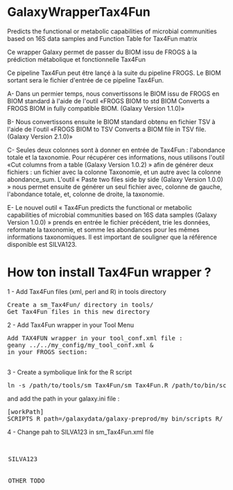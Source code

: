 # GalaxyWrapperTax4Fun
Predicts the functional or metabolic capabilities of microbial communities based on 16S data samples and Function Table for Tax4Fun matrix 

Ce wrapper Galaxy permet de passer du BIOM issu de FROGS à la prédiction métabolique et fonctionnelle Tax4Fun

Ce pipeline Tax4Fun peut être lançé à la suite du pipeline FROGS. Le BIOM sortant sera le fichier d'entrée de ce pipeline Tax4Fun.

A- Dans un permier temps, nous convertissons le BIOM issu de FROGS en BIOM standard à l'aide de l'outil «FROGS BIOM to std BIOM
  Converts a FROGS BIOM in fully compatible BIOM. (Galaxy Version 1.1.0)»
  
B- Nous convertissons ensuite le BIOM standard obtenu en fichier TSV à l'aide de l'outil «FROGS BIOM to TSV Converts a BIOM file in TSV file. (Galaxy Version 2.1.0)»

C-  Seules deux colonnes sont à donner en entrée de Tax4Fun : l'abondance totale et la taxonomie. Pour récupérer ces informations, nous utilisons l'outil «Cut columns from a table (Galaxy Version 1.0.2) » afin de générer deux fichiers : un fichier avec la colonne Taxonomie, et un autre avec la colonne   abondance_sum.   L'outil   « Paste two   files   side   by   side   (Galaxy   Version   1.0.0) »   nous permet ensuite de générer un seul fichier avec, colonne de gauche, l'abondance totale, et, colonne de droite, la taxonomie.
  
E- Le   nouvel   outil   « Tax4Fun predicts   the   functional   or   metabolic   capabilities   of   microbial communities   based   on   16S   data   samples   (Galaxy   Version   1.0.0) »   prends   en   entrée   le   fichier précédent, trie les  données, reformate la taxonomie, et somme  les abondances  pour les  mêmes informations   taxonomiques. 
Il   est   important   de   souligner   que   la   référence   disponible   est SILVA123.


# How ton install Tax4Fun wrapper ?

1 - Add Tax4Fun files (xml, perl and R) in tools directory 
<pre>
Create a sm_Tax4Fun/ directory in tools/
Get Tax4Fun files in this new directory
</pre>

2 - Add Tax4Fun wrapper in your Tool Menu
<pre>
Add TAX4FUN wrapper in your tool_conf.xml file :
geany ../../my_config/my_tool_conf.xml &
in your FROGS section:
<tool file="my_tools/sm_Tax4Fun/sm_Tax4Fun.xml" />
</pre>

3 - Create a symbolique link for the R script
<pre>
ln -s /path/to/tools/sm_Tax4Fun/sm_Tax4Fun.R /path/to/bin/scripts_R/.
</pre>

and add the path in your galaxy.ini file :
<pre>
[workPath]
SCRIPTS_R_path=/galaxydata/galaxy-preprod/my_bin/scripts_R/
</pre> 
 
4 - Change pah to SILVA123 in sm_Tax4Fun.xml file
<pre>
<param name="reference" type="select" label="Folder location of the unzipped reference data">
    <option value="/Path/to/sm_Tax4Fun/SILVA123/">SILVA123</option>
    <option value="No">OTHER TODO</option>
</param> 
</pre>


